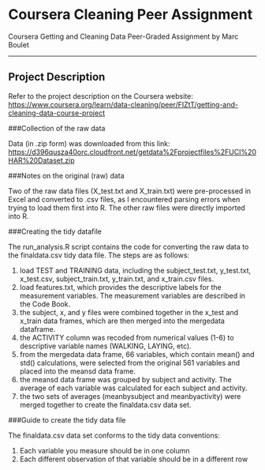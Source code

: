 # Coursera Cleaning Peer Assignment
Coursera Getting and Cleaning Data Peer-Graded Assignment by Marc Boulet

---

## Project Description
Refer to the project description on the Coursera website: https://www.coursera.org/learn/data-cleaning/peer/FIZtT/getting-and-cleaning-data-course-project

###Collection of the raw data

Data (in .zip form) was downloaded from this link: https://d396qusza40orc.cloudfront.net/getdata%2Fprojectfiles%2FUCI%20HAR%20Dataset.zip

###Notes on the original (raw) data

Two of the raw data files (X_test.txt and X_train.txt) were pre-processed in Excel and converted to .csv files, as I encountered parsing errors when trying to load them first into R. The other raw files were directly imported into R.

###Creating the tidy datafile

The run_analysis.R script contains the code for converting the raw data to the finaldata.csv tidy data file.
The steps are as follows:

1) load TEST and TRAINING data, including the subject_test.txt, y_test.txt, x_test.csv, subject_train.txt, y_train.txt, and x_train.csv files.
2) load features.txt, which provides the descriptive labels for the measurement variables. The measurement variables are described in the Code Book.
3) the subject, x, and y files were combined together in the x_test and x_train data frames, which are then merged into the mergedata dataframe.
4) the ACTIVITY column was recoded from numerical values (1-6) to descriptive variable names (WALKING, LAYING, etc).
5) from the mergedata data frame, 66 variables, which contain mean() and std() calculations, were selected from the original 561 variables and placed into the meansd data frame.
6) the meansd data frame was grouped by subject and activity. The average of each variable was calculated for each subject and activity.
7) the two sets of averages (meanbysubject and meanbyactivity) were merged together to create the finaldata.csv data set.

###Guide to create the tidy data file

The finaldata.csv data set conforms to the tidy data conventions:
1) Each variable you measure should be in one column
2) Each different observation of that variable should be in a different row
